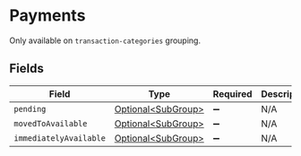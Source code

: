# Payments

Only available on `transaction-categories` grouping.


## Fields

| Field                                                      | Type                                                       | Required                                                   | Description                                                |
| ---------------------------------------------------------- | ---------------------------------------------------------- | ---------------------------------------------------------- | ---------------------------------------------------------- |
| `pending`                                                  | [Optional\<SubGroup>](../../models/components/SubGroup.md) | :heavy_minus_sign:                                         | N/A                                                        |
| `movedToAvailable`                                         | [Optional\<SubGroup>](../../models/components/SubGroup.md) | :heavy_minus_sign:                                         | N/A                                                        |
| `immediatelyAvailable`                                     | [Optional\<SubGroup>](../../models/components/SubGroup.md) | :heavy_minus_sign:                                         | N/A                                                        |